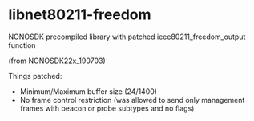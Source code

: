 # libnet80211-freedom
NONOSDK precompiled library with patched ieee80211_freedom_output function

(from NONOSDK22x_190703)

Things patched:
  - Minimum/Maximum buffer size (24/1400)
  - No frame control restriction (was allowed to send only management frames with beacon or probe subtypes and no flags)
